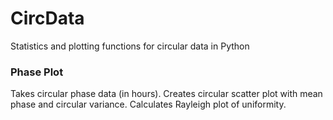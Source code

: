 # CircData
Statistics and plotting functions for circular data in Python


### Phase Plot 

Takes circular phase data (in hours). 
Creates circular scatter plot with mean phase and circular variance. 
Calculates Rayleigh plot of uniformity. 
